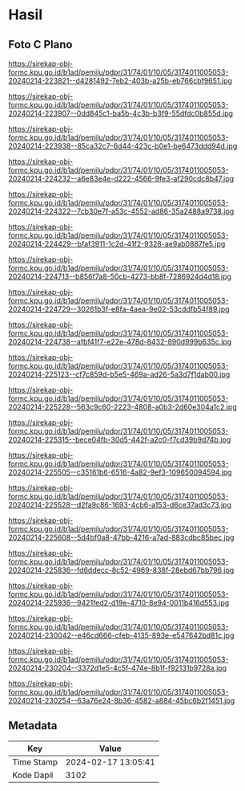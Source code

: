 # Hasil

## Foto C Plano

https://sirekap-obj-formc.kpu.go.id/b1ad/pemilu/pdpr/31/74/01/10/05/3174011005053-20240214-223821--d4281492-7eb2-403b-a25b-eb766cbf9651.jpg

https://sirekap-obj-formc.kpu.go.id/b1ad/pemilu/pdpr/31/74/01/10/05/3174011005053-20240214-223907--0dd845c1-ba5b-4c3b-b3f9-55dfdc0b855d.jpg

https://sirekap-obj-formc.kpu.go.id/b1ad/pemilu/pdpr/31/74/01/10/05/3174011005053-20240214-223938--85ca32c7-6d44-423c-b0e1-be6473ddd94d.jpg

https://sirekap-obj-formc.kpu.go.id/b1ad/pemilu/pdpr/31/74/01/10/05/3174011005053-20240214-224232--a6e83e4e-d222-4566-9fe3-af290cdc8b47.jpg

https://sirekap-obj-formc.kpu.go.id/b1ad/pemilu/pdpr/31/74/01/10/05/3174011005053-20240214-224322--7cb30e7f-a53c-4552-ad86-35a2488a9738.jpg

https://sirekap-obj-formc.kpu.go.id/b1ad/pemilu/pdpr/31/74/01/10/05/3174011005053-20240214-224429--bfaf3911-1c2d-41f2-9328-ae9ab0887fe5.jpg

https://sirekap-obj-formc.kpu.go.id/b1ad/pemilu/pdpr/31/74/01/10/05/3174011005053-20240214-224713--b856f7a8-50cb-4273-bb8f-7286924d4d18.jpg

https://sirekap-obj-formc.kpu.go.id/b1ad/pemilu/pdpr/31/74/01/10/05/3174011005053-20240214-224729--30261b3f-e8fa-4aea-9e02-53cddfb54f89.jpg

https://sirekap-obj-formc.kpu.go.id/b1ad/pemilu/pdpr/31/74/01/10/05/3174011005053-20240214-224738--afbf41f7-e22e-478d-8432-890d999b635c.jpg

https://sirekap-obj-formc.kpu.go.id/b1ad/pemilu/pdpr/31/74/01/10/05/3174011005053-20240214-225123--cf7c859d-b5e5-469a-ad26-5a3d7f1dab00.jpg

https://sirekap-obj-formc.kpu.go.id/b1ad/pemilu/pdpr/31/74/01/10/05/3174011005053-20240214-225228--563c9c60-2223-4808-a0b3-2d60e304a1c2.jpg

https://sirekap-obj-formc.kpu.go.id/b1ad/pemilu/pdpr/31/74/01/10/05/3174011005053-20240214-225315--bece04fb-30d5-442f-a2c0-f7cd39b9d74b.jpg

https://sirekap-obj-formc.kpu.go.id/b1ad/pemilu/pdpr/31/74/01/10/05/3174011005053-20240214-225505--c35161b6-6516-4a82-9ef3-109650094594.jpg

https://sirekap-obj-formc.kpu.go.id/b1ad/pemilu/pdpr/31/74/01/10/05/3174011005053-20240214-225528--d2fa9c86-1693-4cb6-a153-d6ce37ad3c73.jpg

https://sirekap-obj-formc.kpu.go.id/b1ad/pemilu/pdpr/31/74/01/10/05/3174011005053-20240214-225608--5d4bf0a8-47bb-4216-a7ad-883cdbc85bec.jpg

https://sirekap-obj-formc.kpu.go.id/b1ad/pemilu/pdpr/31/74/01/10/05/3174011005053-20240214-225836--fd6ddecc-8c52-4969-838f-28ebd67bb796.jpg

https://sirekap-obj-formc.kpu.go.id/b1ad/pemilu/pdpr/31/74/01/10/05/3174011005053-20240214-225936--9421fed2-d19e-4710-8e94-0011b416d553.jpg

https://sirekap-obj-formc.kpu.go.id/b1ad/pemilu/pdpr/31/74/01/10/05/3174011005053-20240214-230042--e46cd666-cfeb-4135-893e-e547642bd81c.jpg

https://sirekap-obj-formc.kpu.go.id/b1ad/pemilu/pdpr/31/74/01/10/05/3174011005053-20240214-230204--3372d1e5-4c5f-474e-8b1f-f92131b9728a.jpg

https://sirekap-obj-formc.kpu.go.id/b1ad/pemilu/pdpr/31/74/01/10/05/3174011005053-20240214-230254--63a76e24-8b36-4582-a884-45bc6b2f1451.jpg


## Metadata

| Key        | Value               |
| ---------- | ------------------- |
| Time Stamp | 2024-02-17 13:05:41 |
| Kode Dapil | 3102                |



